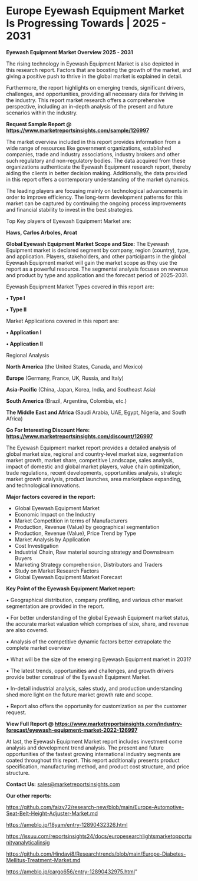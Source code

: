 # Europe Eyewash Equipment Market Is Progressing Towards | 2025 - 2031

<Strong> Eyewash Equipment Market Overview 2025 - 2031</strong>

The rising technology in Eyewash Equipment Market is also depicted in this research report. Factors that are boosting the growth of the market, and giving a positive push to thrive in the global market is explained in detail.

Furthermore, the report highlights on emerging trends, significant drivers, challenges, and opportunities, providing all necessary data for thriving in the industry. This report market research offers a comprehensive perspective, including an in-depth analysis of the present and future scenarios within the industry.

<strong>Request Sample Report @ <a href=https://www.marketreportsinsights.com/sample/126997>https://www.marketreportsinsights.com/sample/126997</a></strong>

The market overview included in this report provides information from a wide range of resources like government organizations, established companies, trade and industry associations, industry brokers and other such regulatory and non-regulatory bodies. The data acquired from these organizations authenticate the Eyewash Equipment research report, thereby aiding the clients in better decision making. Additionally, the data provided in this report offers a contemporary understanding of the market dynamics.

The leading players are focusing mainly on technological advancements in order to improve efficiency. The long-term development patterns for this market can be captured by continuing the ongoing process improvements and financial stability to invest in the best strategies.

Top Key players of Eyewash Equipment Market are:

<strong>Haws, Carlos Arboles, Arcat</strong>

<strong><b>Global Eyewash Equipment Market Scope and Size:</b></strong>
The Eyewash Equipment market is declared segment by company, region (country), type, and application. Players, stakeholders, and other participants in the global Eyewash Equipment market will gain the market scope as they use the report as a powerful resource. The segmental analysis focuses on revenue and product by type and application and the forecast period of 2025-2031.

Eyewash Equipment Market Types covered in this report are:

<strong>• Type I

• Type II</strong>

Market Applications covered in this report are:

<strong>• Application I

• Application II</strong> 

Regional Analysis

<strong>North America</strong> (the United States, Canada, and Mexico)

<strong>Europe</strong> (Germany, France, UK, Russia, and Italy)

<strong>Asia-Pacific</strong> (China, Japan, Korea, India, and Southeast Asia)

<strong>South America</strong> (Brazil, Argentina, Colombia, etc.)

<strong>The Middle East and Africa</strong> (Saudi Arabia, UAE, Egypt, Nigeria, and South Africa)

<strong>Go For Interesting Discount Here: <a href=https://www.marketreportsinsights.com/discount/126997>https://www.marketreportsinsights.com/discount/126997</a></strong>

The Eyewash Equipment market report provides a detailed analysis of global market size, regional and country-level market size, segmentation market growth, market share, competitive Landscape, sales analysis, impact of domestic and global market players, value chain optimization, trade regulations, recent developments, opportunities analysis, strategic market growth analysis, product launches, area marketplace expanding, and technological innovations.

<strong><b>Major factors covered in the report:</b></strong>
<ul>
  <li>Global Eyewash Equipment Market </li>
  <li>Economic Impact on the Industry</li>
  <li>Market Competition in terms of Manufacturers</li>
  <li>Production, Revenue (Value) by geographical segmentation</li>
  <li>Production, Revenue (Value), Price Trend by Type</li>
  <li>Market Analysis by Application</li>
  <li>Cost Investigation</li>
  <li>Industrial Chain, Raw material sourcing strategy and Downstream Buyers</li>
  <li>Marketing Strategy comprehension, Distributors and Traders</li>
  <li>Study on Market Research Factors</li>
  <li>Global Eyewash Equipment Market Forecast</li>
</ul>

<strong><b>Key Point of the Eyewash Equipment Market report:</b></strong>

• Geographical distribution, company profiling, and various other market segmentation are provided in the report.

• For better understanding of the global Eyewash Equipment market status, the accurate market valuation which comprises of size, share, and revenue are also covered.

• Analysis of the competitive dynamic factors better extrapolate the complete market overview

• What will be the size of the emerging Eyewash Equipment market in 2031?

• The latest trends, opportunities and challenges, and growth drivers provide better construal of the Eyewash Equipment Market.

• In-detail industrial analysis, sales study, and production understanding shed more light on the future market growth rate and scope.

• Report also offers the opportunity for customization as per the customer request.

<strong><b>View Full Report @ <a href=https://www.marketreportsinsights.com/industry-forecast/eyewash-equipment-market-2022-126997>https://www.marketreportsinsights.com/industry-forecast/eyewash-equipment-market-2022-126997</a></b></strong>


At last, the Eyewash Equipment Market report includes investment come analysis and development trend analysis. The present and future opportunities of the fastest growing international industry segments are coated throughout this report. This report additionally presents product specification, manufacturing method, and product cost structure, and price structure.

<strong>Contact Us:</strong>
sales@marketreportsinsights.com

<strong>Our other reports:</strong>

<a href=https://github.com/faizy72/research-new/blob/main/Europe-Automotive-Seat-Belt-Height-Adjuster-Market.md>https://github.com/faizy72/research-new/blob/main/Europe-Automotive-Seat-Belt-Height-Adjuster-Market.md</a>

<a href=https://ameblo.jp/18yam/entry-12890432326.html>https://ameblo.jp/18yam/entry-12890432326.html</a>

<a href=https://issuu.com/reportsinsights24/docs/europesearchlightsmarketopportunityanalyticalinsig>https://issuu.com/reportsinsights24/docs/europesearchlightsmarketopportunityanalyticalinsig</a>

<a href=https://github.com/Hindavi8/Researchtrends/blob/main/Europe-Diabetes-Mellitus-Treatment-Market.md>https://github.com/Hindavi8/Researchtrends/blob/main/Europe-Diabetes-Mellitus-Treatment-Market.md</a>

<a href=https://ameblo.jp/cargo656/entry-12890432975.html>https://ameblo.jp/cargo656/entry-12890432975.html</a>"
